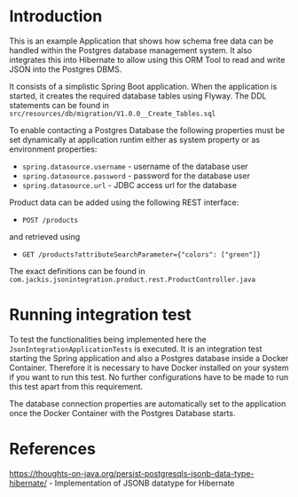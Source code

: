 # Introduction 

This is an example Application that shows how schema free data can be handled  within the Postgres database 
management system. It also integrates this into Hibernate to allow using this ORM Tool to read and
write JSON into the Postgres DBMS.

It consists of a simplistic Spring Boot application. When the application is started, 
it creates the required database tables using Flyway. 
The DDL statements can be found in `src/resources/db/migration/V1.0.0__Create_Tables.sql`

To enable contacting a Postgres Database the following properties must be set dynamically at application
runtim either as system property or as environment properties: 

* `spring.datasource.username` - username of the database user 
* `spring.datasource.password` - password for the database user
* `spring.datasource.url` - JDBC access url for the database

Product data can be added using the following REST interface: 

* `POST /products`

and retrieved using 

* `GET /products?attributeSearchParameter={"colors": ["green"]}`

The exact definitions can be found in `com.jackis.jsonintegration.product.rest.ProductController.java`

# Running integration test

To test the functionalities being implemented here the `JsonIntegrationApplicationTests` is executed.
It is an integration test starting the Spring application and also a Postgres database inside a
Docker Container. Therefore it is necessary to have Docker installed on your system if you want to
run this test. No further configurations have to be made to run this test apart from this requirement.

The database connection properties are automatically set to the application once the Docker Container
with the Postgres Database starts.   

# References

https://thoughts-on-java.org/persist-postgresqls-jsonb-data-type-hibernate/ - Implementation of JSONB datatype for Hibernate

